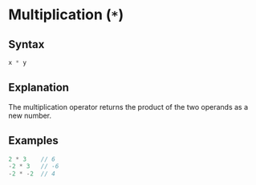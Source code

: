 # Multiplication (`*`)

## Syntax
```swift
x * y
```

## Explanation
The multiplication operator returns the product of the two operands as a new number.

## Examples

```swift
2 * 3    // 6
-2 * 3   // -6
-2 * -2  // 4
```
